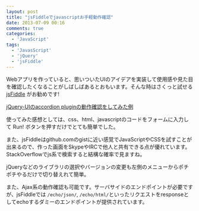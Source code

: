 ```yaml
---
layout: post
title: "jsFiddleでjavascriptお手軽動作確認"
date: 2013-07-09 00:16
comments: true
categories: 
  - 'JavaScript'
tags:
  - 'JavasScript'
  - 'jQuery'
  - 'jsFiddle'
---
```


Webアプリを作っていると、思いついたUIのアイデアを実装して使用感や見た目を確認したくなることがしばしばあるとおもいます。そんな時はさくっと試せる [jsFiddle](http://jsfiddle.net/) がお勧めです!

[jQuery-UIのaccordion pluginの動作確認をしてみた例](http://jsfiddle.net/niku4i/5pg4m/)

使ってみた感想としては、css、html、javascriptのコードをフォームに入力して Run! ボタンを押すだけでとても簡単でした。

また、jsFiddleはgithub.comのgistに近い感覚でJavaScriptやCSSを試すことが出来るので、作った画面をSkypeやIRCで他人と共有できる点が優れています。StackOverflowでjs系で検索すると結構な確率で見ますね。

jQueryなどのライブラリの選択やバージョンの変更も左側のメニューからポチポチやるだけで切り替えれて簡単。

また、Ajax系の動作確認も可能です。サーバサイドのエンドポイントが必要ですが、jsFiddleでは `/echo/json/`, `/echo/html/`といったリクエストをresponseとしてechoするダミーのエンドポイントが提供されています。
